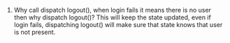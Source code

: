 1. Why call dispatch logout(), when login fails it means there is no user then why dispatch logout()?
This will keep the state updated, even if login fails, dispatching logout() will make sure that state knows that user is not present.
